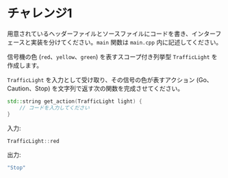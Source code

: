 # チャレンジ1
用意されているヘッダーファイルとソースファイルにコードを書き、インターフェースと実装を分けてください。`main` 関数は `main.cpp` 内に記述してください。

信号機の色 (`red`、`yellow`、`green`) を表すスコープ付き列挙型 `TrafficLight` を作成します。

`TrafficLight` を入力として受け取り、その信号の色が表すアクション (Go、Caution、Stop) を文字列で返す次の関数を完成させてください。

```cpp
std::string get_action(TrafficLight light) {
    // コードを入力してください
}
```

入力:

```cpp
TrafficLight::red
```

出力:

```cpp
"Stop"
```
